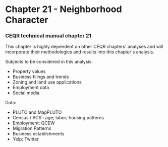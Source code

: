 # Chapter 21 - Neighborhood Character
### [CEQR technical manual chapter 21](https://www1.nyc.gov/assets/oec/technical-manual/05_Socioeconomic_Conditions_2014.pdf)
This chapter is highly dependent on other CEQR chapters' analyses and will incorporate their methodologies and results into this chapter's analysis.

Subjects to be considered in this analysis:
* Property values
* Business filings and trends
* Zoning and land use applications
* Employment data
* Social media

Data:
- PLUTO and MapPLUTO
- Census / ACS : age; labor; housing patterns
- Employment: QCEW
- Migration Patterns
- Business establishments
- Yelp; Twitter 

